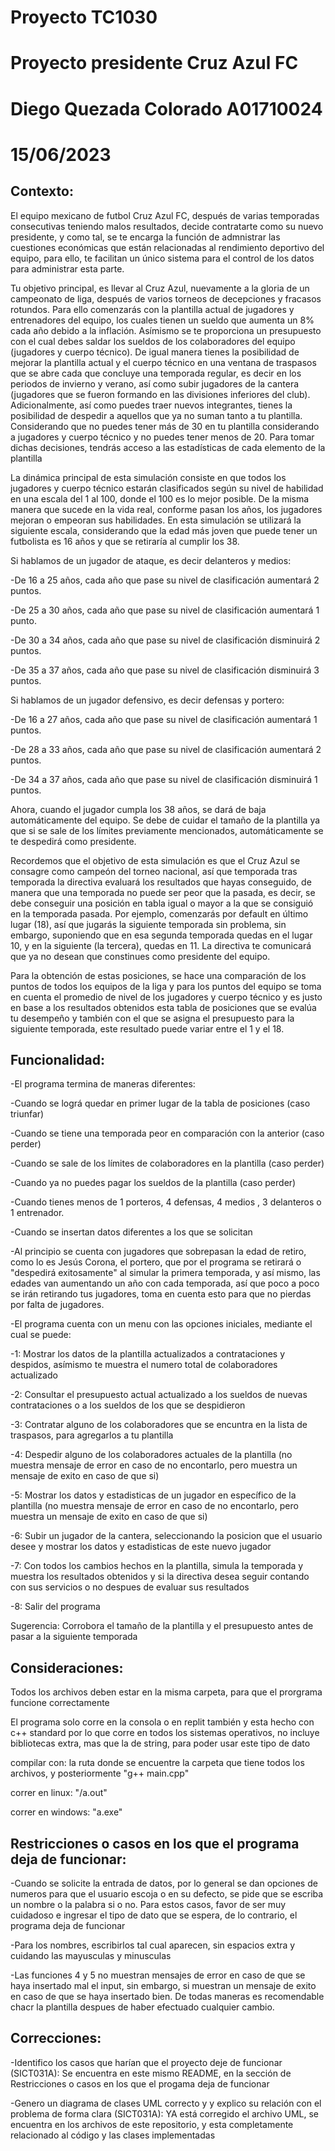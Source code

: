 # Proyecto TC1030
# Proyecto presidente Cruz Azul FC
# Diego Quezada Colorado A01710024
# 15/06/2023 
## Contexto:
El equipo mexicano de futbol Cruz Azul FC, después de varias temporadas consecutivas teniendo malos resultados, decide contratarte como su nuevo presidente, y como tal, se te encarga la función de admnistrar las cuestiones económicas que están relacionadas al rendimiento deportivo del equipo, para ello, te facilitan un único sistema para el control de los datos para administrar esta parte. 

Tu objetivo principal, es llevar al Cruz Azul, nuevamente a la gloria de un campeonato de liga, después de varios torneos de decepciones y fracasos rotundos. Para ello comenzarás con la plantilla actual de jugadores y entrenadores del equipo, los cuales tienen un sueldo que aumenta un 8% cada año debido a la inflación. Asímismo se te proporciona un presupuesto con el cual debes saldar los sueldos de los colaboradores del equipo (jugadores y cuerpo técnico). De igual manera tienes la posibilidad de mejorar la plantilla actual y el cuerpo técnico en una ventana de traspasos que se abre cada que concluye una temporada regular, es decir en los periodos de invierno y verano, así como subir jugadores de la cantera (jugadores que se fueron formando en las divisiones inferiores del club). Adicionalmente, así como puedes traer nuevos integrantes, tienes la posibilidad de despedir a aquellos que ya no suman tanto a tu plantilla. Considerando que no puedes tener más de 30 en tu plantilla considerando a jugadores y cuerpo técnico y no puedes tener menos de 20. Para tomar dichas decisiones, tendrás acceso a las estadísticas de cada elemento de la plantilla

La dinámica principal de esta simulación consiste en que todos los jugadores y cuerpo técnico estarán clasificados según su nivel de habilidad en una escala del 1 al 100, donde el 100 es lo mejor posible. De la misma manera que sucede en la vida real, conforme pasan los años, los jugadores mejoran o empeoran sus habilidades. En esta simulación se utilizará la siguiente escala, considerando que la edad más joven que puede tener un futbolista es 16 años y que se retiraría al cumplir los 38.

Si hablamos de un jugador de ataque, es decir delanteros y medios:

-De 16 a 25 años, cada año que pase su nivel de clasificación aumentará 2 puntos.

-De 25 a 30 años, cada año que pase su nivel de clasificación aumentará 1 punto.

-De 30 a 34 años, cada año que pase su nivel de clasificación disminuirá 2 puntos.

-De 35 a 37 años, cada año que pase su nivel de clasificación disminuirá 3 puntos.

Si hablamos de un jugador defensivo, es decir defensas y portero:

-De 16 a 27 años, cada año que pase su nivel de clasificación aumentará 1 puntos.

-De 28 a 33 años, cada año que pase su nivel de clasificación aumentará 2 puntos.

-De 34 a 37 años, cada año que pase su nivel de clasificación disminuirá 1 puntos.

Ahora, cuando el jugador cumpla los 38 años, se dará de baja automáticamente del equipo. Se debe de cuidar el tamaño de la plantilla ya que si se sale de los límites previamente mencionados, automáticamente se te despedirá como presidente.

Recordemos que el objetivo de esta simulación es que el Cruz Azul se consagre como campeón del torneo nacional, así que temporada tras temporada la directiva evaluará los resultados que hayas conseguido, de manera que una temporada no puede ser peor que la pasada, es decir, se debe conseguir una posición en tabla igual o mayor a la que se consiguió en la temporada pasada. Por ejemplo, comenzarás por default en último lugar (18), así que jugarás la siguiente temporada sin problema, sin embargo, suponiendo que en esa segunda temporada quedas en el lugar 10, y en la siguiente (la tercera), quedas en 11. La directiva te comunicará que ya no desean que constinues como presidente del equipo.

Para la obtención de estas posiciones, se hace una comparación de los puntos de todos los equipos de la liga y para los puntos del equipo se toma en cuenta el promedio de nivel de los jugadores y cuerpo técnico y es justo en base a los resultados obtenidos esta tabla de posiciones que se evalúa tu desempeño y también con el que se asigna el presupuesto para la siguiente temporada, este resultado puede variar entre el 1 y el 18.

## Funcionalidad:
-El programa termina de maneras diferentes:
  
  -Cuando se lográ quedar en primer lugar de la tabla de posiciones (caso triunfar)
  
  -Cuando se tiene una temporada peor en comparación con la anterior (caso perder)
  
  -Cuando se sale de los límites de colaboradores en la plantilla (caso perder)
  
  -Cuando ya no puedes pagar los sueldos de la plantilla (caso perder)
  
  -Cuando tienes menos de 1 porteros, 4 defensas, 4 medios , 3 delanteros o 1 entrenador.
  
  -Cuando se insertan datos diferentes a los que se solicitan

-Al principio se cuenta con jugadores que sobrepasan la edad de retiro, como lo es Jesús Corona, el portero, que por el programa se retirará o "despedirá exitosamente" al simular la primera temporada, y así mismo, las edades van aumentando un año con cada temporada, así que poco a poco se irán retirando tus jugadores, toma en cuenta esto para que no pierdas por falta de jugadores.

-El programa cuenta con un menu con las opciones iniciales, mediante el cual se puede:

-1: Mostrar los datos de la plantilla actualizados a contrataciones y despidos, asímismo te muestra el numero total de colaboradores actualizado

-2: Consultar el presupuesto actual actualizado a los sueldos de nuevas contrataciones o a los sueldos de los que se despidieron

-3: Contratar alguno de los colaboradores que se encuntra en la lista de traspasos, para agregarlos a tu plantilla

-4: Despedir alguno de los colaboradores actuales de la plantilla (no muestra mensaje de error en caso de no encontarlo, pero muestra un mensaje de exito en caso de que si)

-5: Mostrar los datos y estadisticas de un jugador en específico de la plantilla (no muestra mensaje de error en caso de no encontarlo, pero muestra un mensaje de exito en caso de que si)

-6: Subir un jugador de la cantera, seleccionando la posicion que el usuario desee y mostrar los datos y estadisticas de este nuevo jugador

-7: Con todos los cambios hechos en la plantilla, simula la temporada y muestra los resultados obtenidos y si la directiva desea seguir contando con sus servicios o no despues de evaluar sus resultados

-8: Salir del programa

Sugerencia: Corrobora el tamaño de la plantilla y el presupuesto antes de pasar a la siguiente temporada


## Consideraciones:
Todos los archivos deben estar en la misma carpeta, para que el prorgrama funcione correctamente

El programa solo corre en la consola o en replit también y esta hecho con c++ standard por lo que corre en todos los sistemas operativos, no incluye bibliotecas extra, mas que la de string, para poder usar este tipo de dato

compilar con: la ruta donde se encuentre la carpeta que tiene todos los archivos, y posteriormente "g++ main.cpp"

correr en linux: "/a.out"

correr en windows: "a.exe"

## Restricciones o casos en los que el programa deja de funcionar:
-Cuando se solicite la entrada de datos, por lo general se dan opciones de numeros para que el usuario escoja o en su defecto, se pide que se escriba un nombre o la palabra si o no. Para estos casos, favor de ser muy cuidadoso e ingresar el tipo de dato que se espera, de lo contrario, el programa deja de funcionar

-Para los nombres, escribirlos tal cual aparecen, sin espacios extra y cuidando las mayusculas y minusculas

-Las funciones 4 y 5 no muestran mensajes de error en caso de que se haya insertado mal el input, sin embargo, si muestran un mensaje de exito en caso de que se haya insertado bien. De todas maneras es recomendable chacr la plantilla despues de haber efectuado cualquier cambio.

## Correcciones:
-Identifico los casos que harían que el proyecto deje de funcionar (SICT031A):
Se encuentra en este mismo README, en la sección de Restricciones o casos en los que el progama deja de funcionar

-Genero un diagrama de clases UML correcto y y explico su relación con el problema de forma clara (SICT031A):
YA está corregido el archivo UML, se encuentra en los archivos de este repositorio, y esta completamente relacionado al código y las clases implementadas



